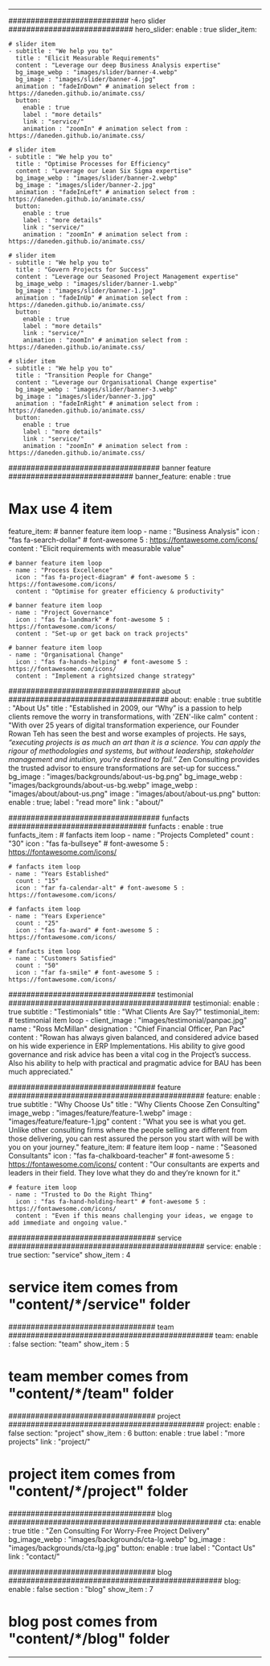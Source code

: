 ---

########################### hero slider ############################
hero_slider:
  enable : true
  slider_item:
  
    # slider item
    - subtitle : "We help you to"
      title : "Elicit Measurable Requirements"
      content : "Leverage our deep Business Analysis expertise"
      bg_image_webp : "images/slider/banner-4.webp"
      bg_image : "images/slider/banner-4.jpg"
      animation : "fadeInDown" # animation select from : https://daneden.github.io/animate.css/
      button:
        enable : true
        label : "more details"
        link : "service/"
        animation : "zoomIn" # animation select from : https://daneden.github.io/animate.css/

    # slider item
    - subtitle : "We help you to"
      title : "Optimise Processes for Efficiency"
      content : "Leverage our Lean Six Sigma expertise"
      bg_image_webp : "images/slider/banner-2.webp"
      bg_image : "images/slider/banner-2.jpg"
      animation : "fadeInLeft" # animation select from : https://daneden.github.io/animate.css/
      button:
        enable : true
        label : "more details"
        link : "service/"
        animation : "zoomIn" # animation select from : https://daneden.github.io/animate.css/

    # slider item
    - subtitle : "We help you to"
      title : "Govern Projects for Success"
      content : "Leverage our Seasoned Project Management expertise"
      bg_image_webp : "images/slider/banner-1.webp"
      bg_image : "images/slider/banner-1.jpg"
      animation : "fadeInUp" # animation select from : https://daneden.github.io/animate.css/
      button:
        enable : true
        label : "more details"
        link : "service/"
        animation : "zoomIn" # animation select from : https://daneden.github.io/animate.css/
        
    # slider item
    - subtitle : "We help you to"
      title : "Transition People for Change"
      content : "Leverage our Organisational Change expertise"
      bg_image_webp : "images/slider/banner-3.webp"
      bg_image : "images/slider/banner-3.jpg"
      animation : "fadeInRight" # animation select from : https://daneden.github.io/animate.css/
      button:
        enable : true
        label : "more details"
        link : "service/"
        animation : "zoomIn" # animation select from : https://daneden.github.io/animate.css/
        
################################## banner feature ############################
banner_feature:
  enable : true
  # Max use 4 item
  feature_item:
     # banner feature item loop
    - name : "Business Analysis"
      icon : "fas fa-search-dollar" # font-awesome 5 : https://fontawesome.com/icons/
      content : "Elicit requirements with measurable value"

    # banner feature item loop
    - name : "Process Excellence"
      icon : "fas fa-project-diagram" # font-awesome 5 : https://fontawesome.com/icons/
      content : "Optimise for greater efficiency & productivity"
      
    # banner feature item loop
    - name : "Project Governance"
      icon : "fas fa-landmark" # font-awesome 5 : https://fontawesome.com/icons/
      content : "Set-up or get back on track projects"
      
    # banner feature item loop
    - name : "Organisational Change"
      icon : "fas fa-hands-helping" # font-awesome 5 : https://fontawesome.com/icons/
      content : "Implement a rightsized change strategy"

      
################################## about ####################################
about:
  enable : true
  subtitle : "About Us"
  title : "Established in 2009, our “Why” is a passion to help clients remove the worry in transformations, with 'ZEN'-like calm"
  content : "With over 25 years of digital transformation experience, our Founder Rowan Teh has seen the best and worse examples of projects. He says,
  *“executing projects is as much an art than it is a science. You can apply the rigour of methodologies and systems, but without leadership, stakeholder management and intuition, you’re destined to fail.”* Zen Consulting provides the trusted advisor to ensure transformations are set-up for success."
  bg_image : "images/backgrounds/about-us-bg.png"
  bg_image_webp : "images/backgrounds/about-us-bg.webp"
  image_webp : "images/about/about-us.png"
  image : "images/about/about-us.png"
  button:
    enable : true;
    label : "read more"
    link : "about/"

################################## funfacts ###############################
funfacts :
  enable : true
  funfacts_item :
    # fanfacts item loop
    - name : "Projects Completed"
      count : "30"
      icon : "fas fa-bullseye" # font-awesome 5 : https://fontawesome.com/icons/
      
    # fanfacts item loop
    - name : "Years Established"
      count : "15"
      icon : "far fa-calendar-alt" # font-awesome 5 : https://fontawesome.com/icons/
      
    # fanfacts item loop
    - name : "Years Experience"
      count : "25"
      icon : "fas fa-award" # font-awesome 5 : https://fontawesome.com/icons/
      
    # fanfacts item loop
    - name : "Customers Satisfied"
      count : "50"
      icon : "far fa-smile" # font-awesome 5 : https://fontawesome.com/icons/

################################# testimonial #########################################
testimonial:
  enable : true
  subtitle : "Testimonials"
  title : "What Clients Are Say?"
  testimonial_item:
    # testimonial item loop
    - client_image : "images/testimonial/panpac.jpg"
      name : "Ross McMillan"
      designation : "Chief Financial Officer, Pan Pac"
      content : "Rowan has always given balanced, and considered advice based on his wide experience in ERP Implementations. His ability to give good governance and risk advice has been a vital cog in the Project’s success. Also his ability to help with practical and pragmatic advice for BAU has been much appreciated."

################################# feature ############################################
feature:
  enable : true
  subtitle : "Why Choose Us"
  title : "Why Clients Choose Zen Consulting"
  image_webp : "images/feature/feature-1.webp"
  image : "images/feature/feature-1.jpg"
  content : "What you see is what you get. Unlike other consulting firms where the people selling are different from those delivering, you can rest assured the person you start with will be with you on your journey."
  feature_item:
    # feature item loop
    - name : "Seasoned Consultants"
      icon : "fas fa-chalkboard-teacher" # font-awesome 5 : https://fontawesome.com/icons/
      content : "Our consultants are experts and leaders in their field. They love what they do and they’re known for it."
      
    # feature item loop
    - name : "Trusted to Do the Right Thing"
      icon : "fas fa-hand-holding-heart" # font-awesome 5 : https://fontawesome.com/icons/
      content : "Even if this means challenging your ideas, we engage to add immediate and ongoing value."

################################# service ############################################
service:
  enable : true
  section: "service"
  show_item : 4
  # service item comes from "content/*/service" folder

################################# team ##############################################
team:
  enable : false
  section: "team"
  show_item : 5
  # team member comes from "content/*/team" folder

################################# project ############################################
project:
  enable : false
  section: "project"
  show_item : 6
  button:
    enable : true
    label : "more projects"
    link : "project/"
  # project item comes from "content/*/project" folder

################################# blog ################################################
cta:
  enable : true
  title : "Zen Consulting For Worry-Free Project Delivery"
  bg_image_webp : "images/backgrounds/cta-lg.webp"
  bg_image : "images/backgrounds/cta-lg.jpg"
  button:
    enable : true
    label : "Contact Us"
    link : "contact/"

################################# blog ################################################
blog:
  enable : false
  section : "blog"
  show_item : 7
  # blog post comes from "content/*/blog" folder

---